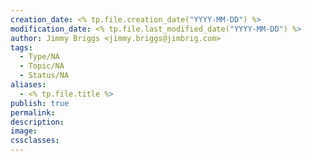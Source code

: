 ```yaml
---
creation_date: <% tp.file.creation_date("YYYY-MM-DD") %>
modification_date: <% tp.file.last_modified_date("YYYY-MM-DD") %>
author: Jimmy Briggs <jimmy.briggs@jimbrig.com>
tags:
  - Type/NA
  - Topic/NA
  - Status/NA
aliases:
  - <% tp.file.title %>
publish: true
permalink:
description:
image:
cssclasses:
---
```

